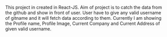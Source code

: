 This project in created in React-JS.
Aim of project is to catch the data from the github and show in front of user.
User have to give any valid username of gitname and it will fetch data according to them.
Currently I am showing the Profile name, Profile Image, Current Company and Current Address of given valid username.
